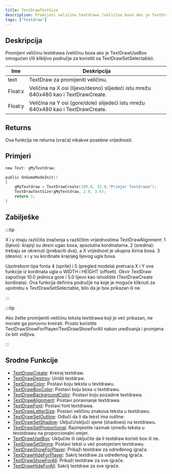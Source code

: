 ```yaml
---
title: TextDrawTextSize
description: Promijeni veličinu textdrawa (veličinu boxa ako je TextDrawUseBox omogućen i/ili klikljivo područje za koristiti sa TextDrawSetSelectable).
tags: ["textdraw"]
---
```


## Deskripcija

Promijeni veličinu textdrawa (veličinu boxa ako je TextDrawUseBox omogućen i/ili klikljivo područje za koristiti sa TextDrawSetSelectable).

| Ime     | Deskripcija                                                                         |
| ------- | ----------------------------------------------------------------------------------- |
| text    | TextDraw za promijeniti veličinu.                                                   |
| Float:x | Veličina na X osi (lijevo/desno) slijedeći istu mrežu 640x480 kao i TextDrawCreate. |
| Float:y | Veličina na Y osi (gore/dole) slijedeći istu mrežu 640x480 kao i TextDrawCreate.    |

## Returns

Ova funkcija ne returna (vraća) nikakve posebne vrijednosti.

## Primjeri

```c
new Text: gMyTextdraw;

public OnGameModeInit()
{
    gMyTextdraw = TextDrawCreate(100.0, 33.0,"Primjer Textdrawa");
    TextDrawTextSize(gMyTextdraw, 2.0, 3.6);
    return 1;
}
```

## Zabilješke

:::tip

X i y imaju različita značenja s različitim vrijednostima TextDrawAlignment: 1 (lijevo): krajnji su desni ugao boxa, apsolutna kordinatama. 2 (sredina): trebaju se okrenuti (prebaciti dva), a X vrijednost je ukupna širina boxa. 3 (desno): x i y su kordinate krajnjeg lijevog ugla boxa.

Upotrebom tipa fonta 4 (sprite) i 5 (pregled modela) pretvara X i Y ove funkcije iz kordinata ugla u WIDTH i HEIGHT (offseti). Okvir TextDraw započinje 10.0 jedinica gore i 5.0 lijevo kao ishodište (TextDrawCreate kordinata). Ova funkcija definira područje na koje je moguće kliknuti za upotrebu s TextDrawSetSelectable, bilo da je box prikazan ili ne.

:::

:::tip

Ako želite promijeniti veličinu teksta textdrawa koji je već prikazan, ne morate ga ponovno kreirati. Prosto koristite TextDrawShowForPlayer/TextDrawShowForAll nakon uređivanja i promjena će biti vidljiva.

:::

## Srodne Funkcije

- [TextDrawCreate](TextDrawCreate): Kreiraj textdraw.
- [TextDrawDestroy](TextDrawDestroy): Uništi textdraw.
- [TextDrawColor](TextDrawColor): Postavi boju teksta u textdrawu.
- [TextDrawBoxColor](TextDrawBoxColor): Postavi boju boxa u textdrawu.
- [TextDrawBackgroundColor](TextDrawBackgroundColor): Postavi boju pozadine textdrawa.
- [TextDrawAlignment](TextDrawAlignment): Postavi poravnanje textdrawa.
- [TextDrawFont](TextDrawFont): Postavi font textdrawa.
- [TextDrawLetterSize](TextDrawLetterSize): Postavi veličinu znakova teksta u textdrawu.
- [TextDrawSetOutline](TextDrawSetOutline): Odluči da li da tekst ima outline.
- [TextDrawSetShadow](TextDrawSetShadow): Uključi/isključi sjene (shadows) na textdrawu.
- [TextDrawSetProportional](TextDrawSetProportional): Razmjestite razmak između teksta u texstdrawu na proporcionalni omjer.
- [TextDrawUseBox](TextDrawUseBox): Uključite ili isključite da li textdraw koristi box ili ne.
- [TextDrawSetString](TextDrawSetString): Postavi tekst u već postojećem textdrawu.
- [TextDrawShowForPlayer](TextDrawShowForPlayer): Prikaži textdraw za određenog igrača.
- [TextDrawHideForPlayer](TextDrawHideForPlayer): Sakrij textdraw za određenog igrača.
- [TextDrawShowForAll](TextDrawShowForAll): Prikaži textdraw za sve igrače.
- [TextDrawHideForAll](TextDrawHideForAll): Sakrij textdraw za sve igrače.
